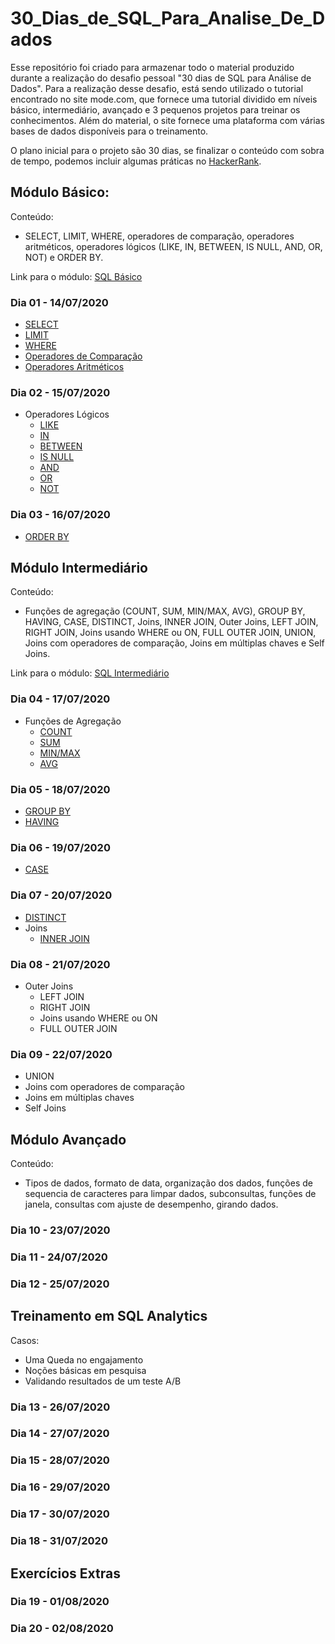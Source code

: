 # 30_Dias_de_SQL_Para_Analise_De_Dados

Esse repositório foi criado para armazenar todo o material produzido durante a realização do desafio pessoal "30 dias de SQL para Análise de Dados". Para a realização desse desafio, está sendo utilizado o tutorial encontrado no site mode.com, que fornece uma tutorial dividido em níveis básico, intermediário, avançado e 3 pequenos projetos para treinar os conhecimentos. Além do material, o site fornece uma plataforma com várias bases de dados disponíveis para o treinamento. 

O plano inicial para o projeto são 30 dias, se finalizar o conteúdo com sobra de tempo, podemos incluir algumas práticas no [HackerRank](https://www.hackerrank.com/domains/sql).

## Módulo Básico:

Conteúdo:

* SELECT, LIMIT, WHERE, operadores de comparação, operadores aritméticos, operadores lógicos (LIKE, IN, BETWEEN, IS NULL, AND, OR, NOT) e ORDER BY.

Link para o módulo: [SQL Básico](https://mode.com/sql-tutorial/introduction-to-sql/)

### Dia 01 - 14/07/2020

* [SELECT](https://github.com/acucenarodrigues1998/30_Dias_de_SQL_Para_Analise_De_Dados/blob/master/Dia_01/SELECT.SQL)
* [LIMIT](https://github.com/acucenarodrigues1998/30_Dias_de_SQL_Para_Analise_De_Dados/blob/master/Dia_01/LIMIT.SQL)
* [WHERE](https://github.com/acucenarodrigues1998/30_Dias_de_SQL_Para_Analise_De_Dados/blob/master/Dia_01/WHERE.SQL)
* [Operadores de Comparação](https://github.com/acucenarodrigues1998/30_Dias_de_SQL_Para_Analise_De_Dados/blob/master/Dia_01/OPERADORES_COMPARACAO.SQL)
* [Operadores Aritméticos](https://github.com/acucenarodrigues1998/30_Dias_de_SQL_Para_Analise_De_Dados/blob/master/Dia_01/OPERADORES_ARITMETICOS.SQL)

### Dia 02 - 15/07/2020

* Operadores Lógicos 
  * [LIKE](https://github.com/acucenarodrigues1998/30_Dias_de_SQL_Para_Analise_De_Dados/blob/master/Dia_02/LIKE.SQL)
  * [IN](https://github.com/acucenarodrigues1998/30_Dias_de_SQL_Para_Analise_De_Dados/blob/master/Dia_02/IN.SQL)
  * [BETWEEN](https://github.com/acucenarodrigues1998/30_Dias_de_SQL_Para_Analise_De_Dados/blob/master/Dia_02/BETWEEN.SQL)
  * [IS NULL](https://github.com/acucenarodrigues1998/30_Dias_de_SQL_Para_Analise_De_Dados/blob/master/Dia_02/IS_NULL.SQL)
  * [AND](https://github.com/acucenarodrigues1998/30_Dias_de_SQL_Para_Analise_De_Dados/blob/master/Dia_02/AND.SQL)
  * [OR](https://github.com/acucenarodrigues1998/30_Dias_de_SQL_Para_Analise_De_Dados/blob/master/Dia_02/OR.SQL)
  * [NOT](https://github.com/acucenarodrigues1998/30_Dias_de_SQL_Para_Analise_De_Dados/blob/master/Dia_02/NOT.SQL)

### Dia 03 - 16/07/2020

* [ORDER BY](https://github.com/acucenarodrigues1998/30_Dias_de_SQL_Para_Analise_De_Dados/blob/master/Dia_03/ORDER_BY.SQL)

## Módulo Intermediário

Conteúdo:

* Funções de agregação (COUNT, SUM, MIN/MAX, AVG), GROUP BY, HAVING, CASE, DISTINCT, Joins, INNER JOIN, Outer Joins, LEFT JOIN, RIGHT JOIN, Joins usando WHERE ou ON, FULL OUTER JOIN, UNION, Joins com operadores de comparação, Joins em múltiplas chaves e Self Joins.

Link para o módulo: [SQL Intermediário](https://mode.com/sql-tutorial/intro-to-intermediate-sql/)

### Dia 04 - 17/07/2020

* Funções de Agregação
  * [COUNT](https://github.com/acucenarodrigues1998/30_Dias_de_SQL_Para_Analise_De_Dados/blob/master/Dia_04/COUNT.SQL)
  * [SUM](https://github.com/acucenarodrigues1998/30_Dias_de_SQL_Para_Analise_De_Dados/blob/master/Dia_04/SUM.SQL)
  * [MIN/MAX](https://github.com/acucenarodrigues1998/30_Dias_de_SQL_Para_Analise_De_Dados/blob/master/Dia_04/MIN_MAX.SQL)
  * [AVG](https://github.com/acucenarodrigues1998/30_Dias_de_SQL_Para_Analise_De_Dados/blob/master/Dia_04/AVG.SQL)

### Dia 05 - 18/07/2020

* [GROUP BY](https://github.com/acucenarodrigues1998/30_Dias_de_SQL_Para_Analise_De_Dados/blob/master/Dia_05/GROUP_BY.SQL)
* [HAVING](https://github.com/acucenarodrigues1998/30_Dias_de_SQL_Para_Analise_De_Dados/blob/master/Dia_05/HAVING.SQL)

### Dia 06 - 19/07/2020

* [CASE](https://github.com/acucenarodrigues1998/30_Dias_de_SQL_Para_Analise_De_Dados/blob/master/Dia_06/CASE.SQL)

### Dia 07 - 20/07/2020

* [DISTINCT](https://github.com/acucenarodrigues1998/30_Dias_de_SQL_Para_Analise_De_Dados/blob/master/Dia_07/DISTINCT.SQL)
* Joins
  * [INNER JOIN](https://github.com/acucenarodrigues1998/30_Dias_de_SQL_Para_Analise_De_Dados/blob/master/Dia_07/INNER_JOIN.SQL)

### Dia 08 - 21/07/2020

* Outer Joins
  * LEFT JOIN
  * RIGHT JOIN
  * Joins usando WHERE ou ON
  * FULL OUTER JOIN

### Dia 09 - 22/07/2020

* UNION
* Joins com operadores de comparação
* Joins em múltiplas chaves
* Self Joins

## Módulo Avançado

Conteúdo: 

* Tipos de dados, formato de data, organização dos dados, funções de sequencia de caracteres para limpar dados, subconsultas, funções de janela, consultas com ajuste de desempenho, girando dados.

### Dia 10 - 23/07/2020

### Dia 11 - 24/07/2020

### Dia 12 - 25/07/2020

## Treinamento em SQL Analytics

Casos: 

* Uma Queda no engajamento
* Noções básicas em pesquisa
* Validando resultados de um teste A/B

### Dia 13 - 26/07/2020

### Dia 14 - 27/07/2020

### Dia 15 - 28/07/2020

### Dia 16 - 29/07/2020

### Dia 17 - 30/07/2020

### Dia 18 - 31/07/2020

## Exercícios Extras

### Dia 19 - 01/08/2020

### Dia 20 - 02/08/2020





























